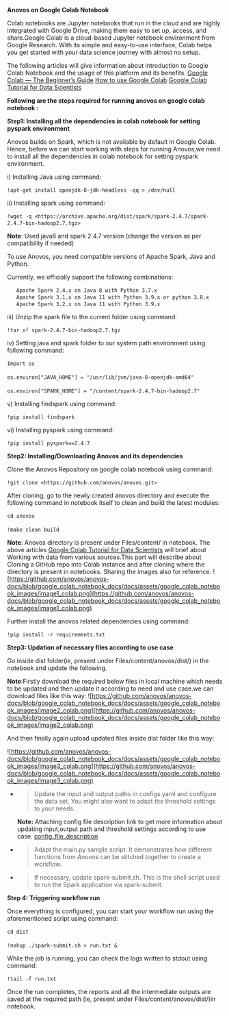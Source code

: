**Anovos on Google Colab Notebook**

Colab notebooks are Jupyter notebooks that run in the cloud and are highly integrated with Google Drive, making them easy to set up, access, and share.Google Colab is a cloud-based Jupyter notebook environment from Google Research. With its simple and easy-to-use interface, Colab helps you get started with your data science journey with almost no setup.

The following articles will give information about introduction to Google Colab Notebook and the usage of this platform and its benefits.
[Google Colab — The Beginner’s Guide](https://medium.com/lean-in-women-in-tech-india/google-colab-the-beginners-guide-5ad3b417dfa)
[How to use Google Colab](https://www.geeksforgeeks.org/how-to-use-google-colab/)
[Google Colab Tutorial for Data Scientists](https://www.datacamp.com/community/tutorials/tutorial-google-colab-for-data-scientists?utm_source=adwords_ppc&utm_medium=cpc&utm_campaignid=1455363063&utm_adgroupid=65083631748&utm_device=c&utm_keyword=&utm_matchtype=&utm_network=g&utm_adpostion=&utm_creative=332602034358&utm_targetid=aud-299261629574:dsa-429603003980&utm_loc_interest_ms=&utm_loc_physical_ms=9061848&gclid=Cj0KCQiA3-yQBhD3ARIsAHuHT64SOfn_qff9_FDLEdg40qL4YDdBjJUJI6mApoxPcns96oLIwGaeSBAaArgkEALw_wcB)

**Following are the steps required for running anovos on google colab notebook :**

**Step1: Installing all the dependencies in colab notebook for setting
pyspark environment**

Anovos builds on Spark, which is not available by default in Google Colab. Hence, before we can start working with steps for running Anovos,we need to install all the dependencies in colab notebook for setting pyspark environment.

i)  Installing Java using command:

    !apt-get install openjdk-8-jdk-headless -qq > /dev/null

ii)  Installing spark using command:

    !wget -q <https://archive.apache.org/dist/spark/spark-2.4.7/spark-2.4.7-bin-hadoop2.7.tgz>

**Note**: Used java8 and spark 2.4.7 version (change the version as per compatibility if needed)
   
   To use Anovos, you need compatible versions of Apache Spark, Java and Python.

   Currently, we officially support the following combinations:

       Apache Spark 2.4.x on Java 8 with Python 3.7.x
       Apache Spark 3.1.x on Java 11 with Python 3.9.x or python 3.8.x
       Apache Spark 3.2.x on Java 11 with Python 3.9.x

iii)  Unzip the spark file to the current folder using command:
    
    !tar xf spark-2.4.7-bin-hadoop2.7.tgz

iv)  Setting java and spark folder to our system path environment using
    following command:
    
    Import os
    
    os.environ["JAVA_HOME"] = "/usr/lib/jvm/java-8-openjdk-amd64"
    
    os.environ["SPARK_HOME"] = "/content/spark-2.4.7-bin-hadoop2.7"

v)  Installing findspark using command:
    
    !pip install findspark

vi)  Installing pyspark using command:
    
    !pip install pyspark==2.4.7

**Step2: Installing/Downloading Anovos and its dependencies**

Clone the Anovos Repository on google colab notebook using command:

    !git clone <https://github.com/anovos/anovos.git>

After cloning, go to the newly created anovos directory and execute the
following command in notebook itself to clean and build the latest
modules:

    cd anovos

    !make clean build
    
**Note**: Anovos directory is present under Files/content/ in notebook. 
The above articles [Google Colab Tutorial for Data Scientists](https://www.datacamp.com/community/tutorials/tutorial-google-colab-for-data-scientists?utm_source=adwords_ppc&utm_medium=cpc&utm_campaignid=1455363063&utm_adgroupid=65083631748&utm_device=c&utm_keyword=&utm_matchtype=&utm_network=g&utm_adpostion=&utm_creative=332602034358&utm_targetid=aud-299261629574:dsa-429603003980&utm_loc_interest_ms=&utm_loc_physical_ms=9061848&gclid=Cj0KCQiA3-yQBhD3ARIsAHuHT64SOfn_qff9_FDLEdg40qL4YDdBjJUJI6mApoxPcns96oLIwGaeSBAaArgkEALw_wcB) will brief about Working with data from various sources.This part will describe about Cloning a GitHub repo into Colab instance and after cloning where the directory is present in notebooks. Sharing the images also for reference.
![https://github.com/anovos/anovos-docs/blob/google_colab_notebook_docs/docs/assets/google_colab_notebook_images/image1_colab.png](https://github.com/anovos/anovos-docs/blob/google_colab_notebook_docs/docs/assets/google_colab_notebook_images/image1_colab.png)

Further install the anovos related dependencies using command:

    !pip install -r requirements.txt
    
**Step3: Updation of necessary files according to use case**

Go inside dist folder(ie, present under Files/content/anovos/dist/) in the notebook and update the following.

**Note**:Firstly download the required below files in local machine which needs to be updated and then update it according to need and use case.we can download files like this way:
![https://github.com/anovos/anovos-docs/blob/google_colab_notebook_docs/docs/assets/google_colab_notebook_images/image2_colab.png](https://github.com/anovos/anovos-docs/blob/google_colab_notebook_docs/docs/assets/google_colab_notebook_images/image2_colab.png)


And then finally again upload updated files inside dist folder like this way:

![https://github.com/anovos/anovos-docs/blob/google_colab_notebook_docs/docs/assets/google_colab_notebook_images/image3_colab.png](https://github.com/anovos/anovos-docs/blob/google_colab_notebook_docs/docs/assets/google_colab_notebook_images/image3_colab.png)


  - > Update the input and output paths in configs.yaml and configure
    > the data set. You might also want to adapt the threshold settings
    > to your needs.
    
    **Note:** Attaching config file description link to get more information about updating input,output path and threshold settings according to use case.
    [config_file_description](https://github.com/anovos/anovos-docs/blob/anovos_config_file_desc/docs/using-anovos/config_file.md)

  - > Adapt the main.py sample script. It demonstrates how different
    > functions from *Anovos* can be stitched together to create a
    > workflow.

  - > If necessary, update spark-submit.sh. This is the shell script
    > used to run the Spark application via spark-submit.

**Step 4: Triggering workflow run**

Once everything is configured, you can start your workflow run using the
aforementioned script using command:

    cd dist

    !nohup ./spark-submit.sh > run.txt &

While the job is running, you can check the logs written to stdout using
command:

    !tail -f run.txt

Once the run completes, the reports and all the intermediate outputs are
saved at the required path (ie, present under Files/content/anovos/dist/)in notebook.
